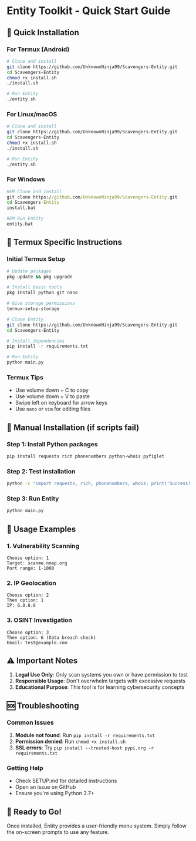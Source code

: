# Entity Toolkit - Quick Start Guide

## 🚀 Quick Installation

### For Termux (Android)
```bash
# Clone and install
git clone https://github.com/UnknownNinja99/Scavengers-Entity.git
cd Scavengers-Entity
chmod +x install.sh
./install.sh

# Run Entity
./entity.sh
```

### For Linux/macOS
```bash
# Clone and install
git clone https://github.com/UnknownNinja99/Scavengers-Entity.git
cd Scavengers-Entity
chmod +x install.sh
./install.sh

# Run Entity
./entity.sh
```

### For Windows
```cmd
REM Clone and install
git clone https://github.com/UnknownNinja99/Scavengers-Entity.git
cd Scavengers-Entity
install.bat

REM Run Entity
entity.bat
```

## 📱 Termux Specific Instructions

### Initial Termux Setup
```bash
# Update packages
pkg update && pkg upgrade

# Install basic tools
pkg install python git nano

# Give storage permissions
termux-setup-storage

# Clone Entity
git clone https://github.com/UnknownNinja99/Scavengers-Entity.git
cd Scavengers-Entity

# Install dependencies
pip install -r requirements.txt

# Run Entity
python main.py
```

### Termux Tips
- Use volume down + C to copy
- Use volume down + V to paste
- Swipe left on keyboard for arrow keys
- Use `nano` or `vim` for editing files

## 🔧 Manual Installation (if scripts fail)

### Step 1: Install Python packages
```bash
pip install requests rich phonenumbers python-whois pyfiglet
```

### Step 2: Test installation
```bash
python -c "import requests, rich, phonenumbers, whois; print('Success!')"
```

### Step 3: Run Entity
```bash
python main.py
```

## 🎯 Usage Examples

### 1. Vulnerability Scanning
```
Choose option: 1
Target: scanme.nmap.org
Port range: 1-1000
```

### 2. IP Geolocation
```
Choose option: 2
Then option: 1
IP: 8.8.8.8
```

### 3. OSINT Investigation
```
Choose option: 3
Then option: 6 (Data breach check)
Email: test@example.com
```

## ⚠️ Important Notes

1. **Legal Use Only**: Only scan systems you own or have permission to test
2. **Responsible Usage**: Don't overwhelm targets with excessive requests
3. **Educational Purpose**: This tool is for learning cybersecurity concepts

## 🆘 Troubleshooting

### Common Issues
1. **Module not found**: Run `pip install -r requirements.txt`
2. **Permission denied**: Run `chmod +x install.sh`
3. **SSL errors**: Try `pip install --trusted-host pypi.org -r requirements.txt`

### Getting Help
- Check SETUP.md for detailed instructions
- Open an issue on GitHub
- Ensure you're using Python 3.7+

## 🏁 Ready to Go!
Once installed, Entity provides a user-friendly menu system. Simply follow the on-screen prompts to use any feature.
